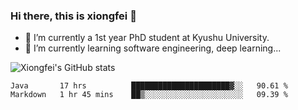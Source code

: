 ### Hi there, this is xiongfei 👋


- 🔭 I’m currently a 1st year PhD student at Kyushu University.
- 🌱 I’m currently learning software engineering, deep learning...

<!--
**Toma62299781/Toma62299781** is a ✨ _special_ ✨ repository because its `README.md` (this file) appears on your GitHub profile.
Here are some ideas to get you started:
-->

![Xiongfei's GitHub stats](https://github-readme-stats.vercel.app/api?username=Toma62299781)

<!--START_SECTION:waka-->
```text
Java       17 hrs          ██████████████████████▓░░   90.61 % 
Markdown   1 hr 45 mins    ██▒░░░░░░░░░░░░░░░░░░░░░░   09.39 % 
```
<!--END_SECTION:waka-->

